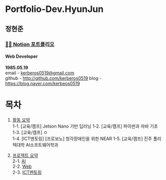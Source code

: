 # Portfolio-Dev.HyunJun

## 정현준  

### [👨‍💻 Notion 포트폴리오](http://)

#### Web Developer 

**1985.05.19**  
email - kerberos0519@gmail.com  
github - http://github.com/kerberos0519 
blog - https://blog.naver.com/kerbeos0519


>

> 

>


# **목차**
1. [활동 요약](#활동-요약)  
  1-1. [교육/캠프] Jetson Nano 기반 딥러닝
  1-2. [교육/캠프] 파이썬과 자바 기초
  1-3. [교육/캠프] ㅇ  
  1-4. [ICT멘토링] [프로보노] 청각장애인을 위한 NEAR 
  1-5. [교육/캠프] 진주 폴리텍대학 AI소프트웨어학과  

  
3. [프로젝트 요약](#프로젝트-요약)  
  2-1. [AI](#AI)  
  2-2. [Web](#Web)  
  2-3. [ICT멘토링](#ICT멘토링)  


